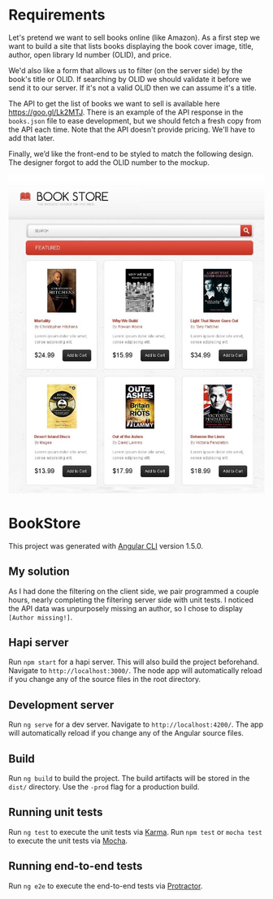 # Requirements

Let's pretend we want to sell books online (like Amazon). As a first step we want to build a site that lists books displaying the book cover image, title, author, open library Id number (OLID), and price.

We'd also like a form that allows us to filter (on the server side) by the book's title or OLID. If searching by OLID we should validate it before we send it to our server. If it's not a valid OLID then we can assume it's a title.

The API to get the list of books we want to sell is available here https://goo.gl/Lk2MTJ. There is an example of the API response in the `books.json` file to ease development, but we should fetch a fresh copy from the API each time. Note that the API doesn't provide pricing. We'll have to add that later.

Finally, we’d like the front-end to be styled to match the following design. The designer forgot to add the OLID number to the mockup.

![Design](design.jpg)

# BookStore

This project was generated with [Angular CLI](https://github.com/angular/angular-cli) version 1.5.0.

## My solution

As I had done the filtering on the client side, we pair programmed a couple hours, nearly completing the filtering server side with unit tests.
I noticed the API data was unpurposely missing an author, so I chose to display `[Author missing!]`.

## Hapi server

Run `npm start` for a hapi server. This will also build the project beforehand. Navigate to `http://localhost:3000/`. The node app will automatically reload if you change any of the source files in the root directory.

## Development server

Run `ng serve` for a dev server. Navigate to `http://localhost:4200/`. The app will automatically reload if you change any of the Angular source files.

## Build

Run `ng build` to build the project. The build artifacts will be stored in the `dist/` directory. Use the `-prod` flag for a production build.

## Running unit tests

Run `ng test` to execute the unit tests via [Karma](https://karma-runner.github.io).
Run `npm test` or `mocha test` to execute the unit tests via [Mocha](https://github.com/mochajs/mocha).

## Running end-to-end tests

Run `ng e2e` to execute the end-to-end tests via [Protractor](http://www.protractortest.org/).
